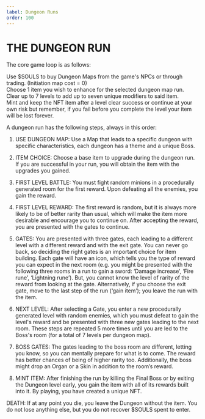 ```yaml
---
label: Dungeon Runs
order: 100
---
```

# THE DUNGEON RUN
The core game loop is as follows:  

Use $SOULS to buy Dungeon Maps from the game's NPCs or through trading. (Initiation map cost = 0)       
Choose 1 item you wish to enhance for the selected dungeon map run.  
Clear up to 7 levels to add up to seven unique modifiers to said item.  
Mint and keep the NFT item after a level clear success or continue at your own risk but remember, if you fail before you complete the level your item will be lost forever.

A dungeon run has the following steps, always in this order:

1. USE DUNGEON MAP: Use a Map that leads to a specific dungeon with specific characteristics, each dungeon has a theme and a unique Boss.
 
2. ITEM CHOICE: Choose a base item to upgrade during the dungeon run. If you are successful in your run, you will obtain the item with the upgrades you gained.
 
3. FIRST LEVEL BATTLE: You must fight random minions in a procedurally generated room for the first reward. Upon defeating all the enemies, you gain the reward.
  
4. FIRST LEVEL REWARD: The first reward is random, but it is always more likely to be of better rarity than usual, which will make the item more desirable and encourage you to continue on. After accepting the reward, you are presented with the gates to continue.
 
5. GATES: You are presented with three gates, each leading to a different level with a different reward and with the exit gate. You can never go back, so deciding the right gates is an important choice for item building. Each gate will have an icon, which tells you the type of reward you can expect in the next room (e.g. you might be presented with the following three rooms in a run to gain a sword: ‘Damage increase’, ‘Fire rune’, ‘Lightning rune’). But, you cannot know the level of rarity of the reward from looking at the gate. Alternatively, if you choose the exit gate, move to the last step of the run (‘gain item’); you leave the run with the item.  
 
6. NEXT LEVEL: After selecting a Gate, you enter a new procedurally generated level with random enemies, which you must defeat to gain the level's reward and be presented with three new gates leading to the next room. These steps are repeated 5 more times until you are led to the Boss's room (for a total of 7 levels per dungeon map).

7. BOSS GATES: The gates leading to the boss room are different, letting you know, so you can mentally prepare for what is to come. The reward has better chances of being of higher rarity too. Additionally, the boss might drop an Organ or a Skin in addition to the room’s reward.
 
8. MINT ITEM: After finishing the run by killing the Final Boss or by exiting the Dungeon level early, you gain the item with all of its rewards built into it. 
By playing, you have created a unique NFT.

DEATH: If at any point you die, you leave the Dungeon without the item. You do not lose anything else, but you do not recover $SOULS spent to enter.
